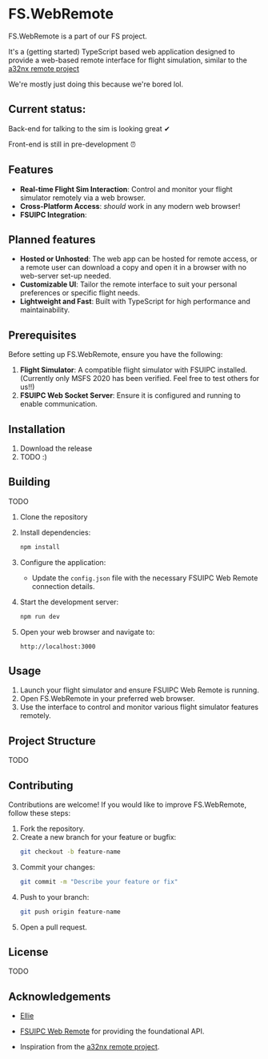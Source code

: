 # FS.WebRemote

FS.WebRemote is a part of our FS project.

It's a (getting started) TypeScript based web application designed to provide a web-based remote interface for flight simulation, similar to the [a32nx remote project](https://github.com/paulalexandrow/a32nx-webremote)

We're mostly just doing this because we're bored lol.

## Current status:
Back-end for talking to the sim is looking great ✔

Front-end is still in pre-development ⏰

## Features

- **Real-time Flight Sim Interaction**: Control and monitor your flight simulator remotely via a web browser.
- **Cross-Platform Access**: *should* work in any modern web browser!
- **FSUIPC Integration**:

## Planned features
- **Hosted or Unhosted**: The web app can be hosted for remote access, or a remote user can download a copy and open it in a browser with no web-server set-up needed. 
- **Customizable UI**: Tailor the remote interface to suit your personal preferences or specific flight needs.
- **Lightweight and Fast**: Built with TypeScript for high performance and maintainability.

## Prerequisites

Before setting up FS.WebRemote, ensure you have the following:

1. **Flight Simulator**: A compatible flight simulator with FSUIPC installed. (Currently only MSFS 2020 has been verified. Feel free to test others for us!!)
2. **FSUIPC Web Socket Server**: Ensure it is configured and running to enable communication.

## Installation

1. Download the release
2. TODO :)

## Building

TODO 

1. Clone the repository
2. Install dependencies:
   ```bash
   npm install
   ```

3. Configure the application:
   - Update the `config.json` file with the necessary FSUIPC Web Remote connection details.

4. Start the development server:
   ```bash
   npm run dev
   ```

5. Open your web browser and navigate to:
   ```
   http://localhost:3000
   ```

## Usage

1. Launch your flight simulator and ensure FSUIPC Web Remote is running.
2. Open FS.WebRemote in your preferred web browser.
3. Use the interface to control and monitor various flight simulator features remotely.

## Project Structure

TODO

## Contributing

Contributions are welcome! If you would like to improve FS.WebRemote, follow these steps:

1. Fork the repository.
2. Create a new branch for your feature or bugfix:
   ```bash
   git checkout -b feature-name
   ```
3. Commit your changes:
   ```bash
   git commit -m "Describe your feature or fix"
   ```
4. Push to your branch:
   ```bash
   git push origin feature-name
   ```
5. Open a pull request.

## License

TODO

## Acknowledgements

- [Ellie](https://github.com/elliescript)

- [FSUIPC Web Remote](https://www.fsuipc.com/) for providing the foundational API.
- Inspiration from the [a32nx remote project](https://github.com/flybywiresim/a32nx).
